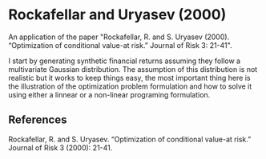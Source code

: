 # Rockafellar and Uryasev (2000)
An application of the paper "Rockafellar, R. and S. Uryasev (2000). “Optimization of conditional value-at risk.” Journal of Risk 3: 21-41".

I start by generating synthetic financial returns assuming they follow a multivariate Gaussian distribution. The assumption of this distribution is not realistic but it works to keep things easy, the most important thing here is the illustration of the optimization problem formulation and how to solve it using either a linnear or a non-linear programing formulation.

## References
Rockafellar, R. and S. Uryasev. “Optimization of conditional value-at risk.” Journal of Risk 3 (2000): 21-41.
